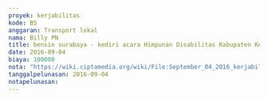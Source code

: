 ```yaml
---
proyek: kerjabilitas
kode: B5
anggaran: Transport lokal
nama: Billy PN
title: bensin surabaya - kediri acara Himpunan Disabilitas Kabupaten Kediri
date: 2016-09-04
biaya: 100000
nota: "https://wiki.ciptamedia.org/wiki/File:September_04_2016_kerjabilitas_B5_bensin_surabaya_billy.jpg"
tanggalpelunasan: 2016-09-04
notapelunasan:
---
```

